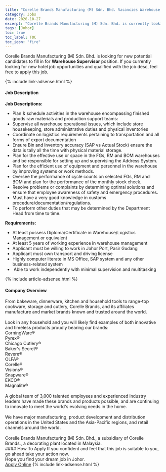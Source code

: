 ```yaml
---
title: "Corelle Brands Manufacturing (M) Sdn. Bhd. Vacancies Warehouse Supervisor" 
category: Jobs 
date: 2020-10-27 
excerpt: "Corelle Brands Manufacturing (M) Sdn. Bhd. is currently looking for suitable person to fill in the Warehouse Supervisor which positioned at Johor" 
tags: [Johor] 
toc: true 
toc_label: TOC 
toc_icon: "fire" 
--- 
```


<p>Corelle Brands Manufacturing (M) Sdn. Bhd. is looking for new potential candidates to fill in for <b>Warehouse Supervisor</b> position. If you currently looking for new hotel job opportunities and qualified with the job desc, feel free to apply this job.
</p>{% include link-adsense.html %} 
<div><div><h4>Job Description</h4></div><div><div><span><div><p><strong>Job Descriptions:</strong></p><ul><li>Plan &amp; schedule activities in the warehouse encompassing finished goods raw materials and production support teams:</li><li>Supervise all warehouse operational issues, which include store housekeeping, store administrative duties and physical inventories</li><li>Coordinate on logistics requirements pertaining to transportation and all forms of export documentation</li><li>Ensure Bin and Inventory accuracy (SAP vs Actual Stock) ensure the data is tally all the time with physical material storage.</li><li>Plan for the effective use or space in the FGs, RM and BOM warehouses and be responsible for setting up and supervising the Address System.</li><li>Plan for the efficient use of equipment and personnel in the warehouse by improving systems or work methods.</li><li>Oversee the performance of cycle counts on selected FGs, RM and BOM and plan for the performance of the monthly stock check.</li><li>Resolve problems or complaints by determining optimal solutions and ensure that employee awareness of safety and emergency procedures.</li><li>Must have a very good knowledge in customs procedure/documentation/regulations.</li><li>To perform other duties that may be determined by the Department Head from time to time.</li></ul><p><strong>Requirements:</strong></p><ul><li>At least possess Diploma/Certificate in Warehouse/Logistics Management or equivalent</li><li>At least 5 years of working experience in warehouse management</li><li>Applicant must be willing to work in Johor Port, Pasir Gudang</li><li>Applicant must own transport and driving license</li><li>Highly computer literate in MS Office, SAP system and any other business-related system</li><li>&#160;Able to work independently with minimal supervision and multitasking</li></ul></div></span></div></div></div> 
{% include article-adsense.html %} 
<div><div><h4>Company Overview</h4></div><div><div><span><div><div>From bakeware, dinnerware, kitchen and household tools to range-top cookware, storage and cutlery, Corelle Brands, and its affiliates manufacture and market brands known and trusted around the world.<br>
<br>
Look in any household and you will likely find examples of both innovative and timeless products proudly bearing our brands:<br>
CorningWare&#174;<br>
Pyrex&#174;<br>
Chicago Cutlery&#174;<br>
Baker's Secret&#174;<br>
Revere&#174;<br>
OLFA&#174;<br>
Corelle&#174;<br>
Visions&#174;<br>
Snapware&#174;<br>
EKCO&#174;<br>
Magnalite&#174;<br>
<br>
A global team of 3,000 talented employees and experienced industry leaders have made these brands and products possible, and are continuing to innovate to meet the world's evolving needs in the home.<br>
<br>
We have major manufacturing, product development and distribution operations in the United States and the Asia-Pacific regions, and retail channels around the world.<br>
&#160;</div>
<div>Corelle Brands Manufacturing (M) Sdn. Bhd.,&#160;a subsidiary of Corelle Brands., a decorating plant located in Malaysia.</div></div></span></div></div></div> 
#### How To Apply 
If you confident and feel that this job is suitable to you, go ahead take your action now. <br/> 
Hope you find your dream job in Johor. <br/> 
<a href="https://www.jobstreet.com.my/en/job/warehouse-supervisor-4412156?jobId=jobstreet-my-job-4412156" class="btn btn--info" target="_blank" rel="nofollow noopenner">Apply Online</a> 
{% include link-adsense.html %} 
